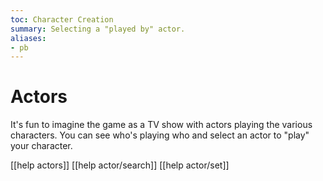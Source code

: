 ```yaml
---
toc: Character Creation
summary: Selecting a "played by" actor.
aliases:
- pb
---
```

# Actors

It's fun to imagine the game as a TV show with actors playing the various characters.  You can see who's playing who and select an actor to "play" your character.

[[help actors]]
[[help actor/search]]
[[help actor/set]]
